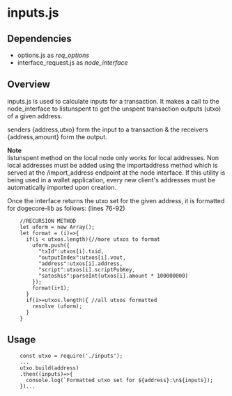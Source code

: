 # inputs.js

## Dependencies

* options.js as *req_options*
* interface_request.js as *node_interface*

## Overview

inputs.js is used to calculate inputs for a transaction. It makes a call to the node_interface to listunspent to get the unspent transaction outputs (utxo) of a given address.

senders {address,utxo} form the input to a transaction & the receivers {address,amount} form the output.

**Note**    
listunspent method on the local node only works for local addresses. Non local addresses must be added using the importaddress method which is served at the /import_address endpoint at the node interface. If this utility is being used in a wallet application, every new client's addresses must be automatically imported upon creation.

Once the interface returns the utxo set for the given address, it is formatted for dogecore-lib as follows:
(lines 76-92)

        //RECURSION METHOD
        let uform = new Array();
        let format = (i)=>{
          if(i < utxos.length){//more utxos to format
            uform.push({
              "txId":utxos[i].txid,
              "outputIndex":utxos[i].vout,
              "address":utxos[i].address,
              "script":utxos[i].scriptPubKey,
              "satoshis":parseInt(utxos[i].amount * 100000000)
            });
            format(i+1);
          }
          if(i>=utxos.length){ //all utxos formatted
            resolve (uform);
          }
        }

## Usage

        const utxo = require('./inputs');
        ...
        utxo.build(address)
        .then((inputs)=>{
          console.log(`Formatted utxo set for ${address}:\n${inputs});
        })...
